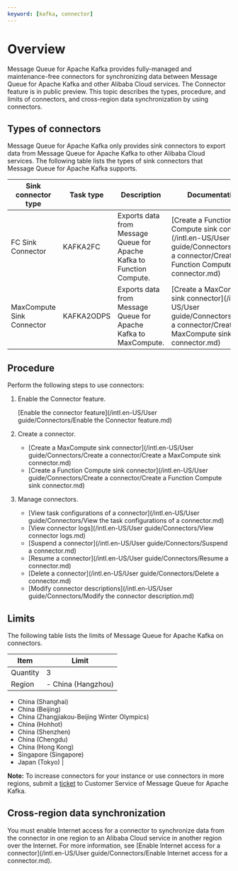 ```yaml
---
keyword: [kafka, connector]
---
```


# Overview

Message Queue for Apache Kafka provides fully-managed and maintenance-free connectors for synchronizing data between Message Queue for Apache Kafka and other Alibaba Cloud services. The Connector feature is in public preview. This topic describes the types, procedure, and limits of connectors, and cross-region data synchronization by using connectors.

## Types of connectors

Message Queue for Apache Kafka only provides sink connectors to export data from Message Queue for Apache Kafka to other Alibaba Cloud services. The following table lists the types of sink connectors that Message Queue for Apache Kafka supports.

|Sink connector type|Task type|Description|Documentation|
|-------------------|---------|-----------|-------------|
|FC Sink Connector|KAFKA2FC|Exports data from Message Queue for Apache Kafka to Function Compute.|[Create a Function Compute sink connector](/intl.en-US/User guide/Connectors/Create a connector/Create a Function Compute sink connector.md)|
|MaxCompute Sink Connector|KAFKA2ODPS|Exports data from Message Queue for Apache Kafka to MaxCompute.|[Create a MaxCompute sink connector](/intl.en-US/User guide/Connectors/Create a connector/Create a MaxCompute sink connector.md)|

## Procedure

Perform the following steps to use connectors:

1.  Enable the Connector feature.

    [Enable the connector feature](/intl.en-US/User guide/Connectors/Enable the Connector feature.md)

2.  Create a connector.
    -   [Create a MaxCompute sink connector](/intl.en-US/User guide/Connectors/Create a connector/Create a MaxCompute sink connector.md)
    -   [Create a Function Compute sink connector](/intl.en-US/User guide/Connectors/Create a connector/Create a Function Compute sink connector.md)
3.  Manage connectors.
    -   [View task configurations of a connector](/intl.en-US/User guide/Connectors/View the task configurations of a connector.md)
    -   [View connector logs](/intl.en-US/User guide/Connectors/View connector logs.md)
    -   [Suspend a connector](/intl.en-US/User guide/Connectors/Suspend a connector.md)
    -   [Resume a connector](/intl.en-US/User guide/Connectors/Resume a connector.md)
    -   [Delete a connector](/intl.en-US/User guide/Connectors/Delete a connector.md)
    -   [Modify connector descriptions](/intl.en-US/User guide/Connectors/Modify the connector description.md)

## Limits

The following table lists the limits of Message Queue for Apache Kafka on connectors.

|Item|Limit|
|----|-----|
|Quantity|3|
|Region|-   China \(Hangzhou\)
-   China \(Shanghai\)
-   China \(Beijing\)
-   China \(Zhangjiakou-Beijing Winter Olympics\)
-   China \(Hohhot\)
-   China \(Shenzhen\)
-   China \(Chengdu\)
-   China \(Hong Kong\)
-   Singapore \(Singapore\)
-   Japan \(Tokyo\) |

**Note:** To increase connectors for your instance or use connectors in more regions, submit a [ticket](https://workorder-intl.console.aliyun.com/#/ticket/add/?productId=1352) to Customer Service of Message Queue for Apache Kafka.

## Cross-region data synchronization

You must enable Internet access for a connector to synchronize data from the connector in one region to an Alibaba Cloud service in another region over the Internet. For more information, see [Enable Internet access for a connector](/intl.en-US/User guide/Connectors/Enable Internet access for a connector.md).

